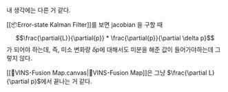 내 생각에는 다른 거 같다.

[[📦️Error-state Kalman Filter]]를 보면 jacobian 을 구할 때
$$\frac{\partial{L}}{\partial{p}} * \frac{\partial{p}}{\partial \delta p}$$
가 되어야 하는데, 즉, 미소 변화량 $\delta p$에 대해서도 미분을 해준 값이 들어가야하는데 그렇지 않다.

[[🧩VINS-Fusion Map.canvas|🧩VINS-Fusion Map]]은 그냥 $\frac{\partial L}{\partial p}$에서 끝나는 거 같다.